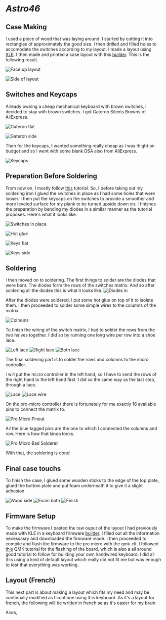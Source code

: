 # _Astro46_

## Case Making

I used a piece of wood that was laying around. I started by cutting it into rectangles of approximately the good size. I then drilled and filled holes to accomodate the switches according to my layout. I made a layout using [KLE](http://www.keyboard-layout-editor.com/). I then made and printed a case layout with this [builder](http://builder.swillkb.com/). This is the following result.

![Face up layout](photos/case_flat.jpg)

![Side of layout](photos/case_side.jpg)

## Switches and Keycaps

Already owning a cheap mechanical keyboard with brown switches, I decided to stay with brown switches. I got Gateron Silents Browns of AliExpress.

![Gateron flat](photos/switch_sleep.jpg)

![Gateron side](photos/switch_up.jpg)

Then for the keycaps, I wanted something really cheap as I was thight on budget and so I went with some blank DSA also from AliExpress.

![Keycaps](photos/keycaps.jpg)

## Preparation Before Soldering

From now on, I mostly follow [this](https://www.youtube.com/watch?v=zY2k75eWrLQ) tutorial. So, I before taking out my soldering iron I glued the switches in place as I had some holes that were looser. I then put the keycaps on the switches to provide a smoother and more leveled surface for my plank to be turned upside down on. I finishes the preparation by bending my diodes in a similar manner as the tutorial proposes. Here's what it looks like.

![Switches in place](photos/case_switch_flat.jpg)

![Hot glue](photos/hot_glue.jpg)

![Keys flat](photos/case_keys_flat.jpg)

![Keys side](photos/case_keys_side.jpg)

## Soldering

I then moved on to soldering. The first things to solder are the diodes that were bent. The diodes form the rows of the switches matrix. And so after soldering all the diodes this is what it looks like.
![Diodes in](photos/diodes.jpg)

After the diodes were soldered, I put some hot glue on top of it to isolate them. I then proceeded to solder some simple wires to the columns of the matrix.

![Colmuns](photos/columns.jpg)

To finish the wiring of the switch matrix, I had to solder the rows from the two halves together. I did so by running one long wire per row into a shoe lace.

![Left lace](photos/left_row_lace.jpg)
![Right lace](photos/right_row_lace.jpg)
![Both lace](photos/both_lace.jpg)

The final soldering part is to solder the rows and columns to the micro controller.

I will put the micro controller in the left hand, so I have to send the rows of the right hand to the left hand first. I did so the same way as the last step, through a lace.

![Lace](photos/fil_focus.jpg)
![Lace wire](photos/fil_tape.jpg)

On the pro-micro controller there is fortunately for me exactly 18 available pins to connect the matrix to.

![Pro Micro Pinout](photos/pinout.png)

All the blue tagged pins are the one to which I connected the columns and row. Here is how that kinda looks.

![Pro Micro Bad Solderer](photos/pro_micro.jpg)

With that, the soldering is done!

## Final case touchs

To finish the case, I glued some wooden sticks to the edge of the top plate, glued the bottom plate and put foam underneath it to give it a slight adhesion.

![Wood side](photos/side_wood_foam.jpg)
![Foam both](photos/both_foam.jpg)
![Finish](photos/finish.jpg)

## Firmware Setup

To make the firmware I pasted the raw ouput of the layout I had previously made with KLE in a keyboard firmware [builder](https://kbfirmware.com/). I filled out all the information necessasry and downloaded the firmware made. I then proceeded to compile and flash the firmware to the pro micro with the qmk-cli. I followed [this](https://beta.docs.qmk.fm/using-qmk/guides/keyboard-building/hand_wire) QMK tutorial for the flashing of the board, which is also a all around good tutorial to follow for building your own handwired keyboard. I did all this using a kind of default layout which really did not fit me but was enough to test that everything was working.

## Layout (French)

This next part is about making a layout which fits my need and may be continually modified as I continue using this keyboard. As it's a layout for french, the following will be written in french ~~so~~ as it's easier for my brain.

Alors,

